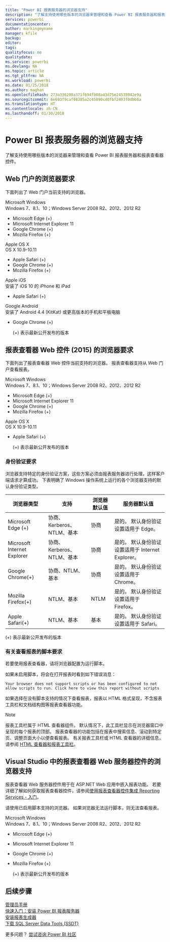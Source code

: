 ```yaml
---
title: "Power BI 报表服务器的浏览器支持"
description: "了解支持使用哪些版本的浏览器来管理和查看 Power BI 报表服务器和报表查看器控件。"
services: powerbi
documentationcenter: 
author: markingmyname
manager: kfile
backup: 
editor: 
tags: 
qualityfocus: no
qualitydate: 
ms.service: powerbi
ms.devlang: NA
ms.topic: article
ms.tgt_pltfrm: NA
ms.workload: powerbi
ms.date: 01/25/2018
ms.author: maghan
ms.openlocfilehash: 273a336280a371f694fb08a43d75e24535942e9a
ms.sourcegitcommit: 6e693f9caf98385a2c45890cd0fbf2403f0dbb8a
ms.translationtype: HT
ms.contentlocale: zh-CN
ms.lasthandoff: 01/30/2018
---
```

# <a name="browser-support-for-power-bi-report-server"></a>Power BI 报表服务器的浏览器支持
了解支持使用哪些版本的浏览器来管理和查看 Power BI 报表服务器和报表查看器控件。

## <a name="browser-requirements-for-the-web-portal"></a>Web 门户的浏览器要求
下面列出了 Web 门户当前支持的浏览器。

Microsoft Windows  
Windows 7、8.1、10；Windows Server 2008 R2、2012、2012 R2

* Microsoft Edge (+)
* Microsoft Internet Explorer 11
* Google Chrome (+)
* Mozilla Firefox (+)

Apple OS X  
OS X 10.9-10.11

* Apple Safari (+)
* Google Chrome (+)
* Mozilla Firefox (+)

Apple iOS  
安装了 iOS 10 的 iPhone 和 iPad

* Apple Safari (+)

Google Android  
安装了 Android 4.4 (KitKat) 或更高版本的手机和平板电脑

* Google Chrome (+)
  
  (+) 表示最新公开发布的版本

## <a name="browser-requirements-for-the-report-viewer-web-control-2015"></a>报表查看器 Web 控件 (2015) 的浏览器要求
下面列出了报表查看器 Web 控件当前支持的浏览器。 报表查看器支持从 Web 门户查看报表。

Microsoft Windows  
Windows 7、8.1、10；Windows Server 2008 R2、2012、2012 R2

* Microsoft Edge (+)
* Microsoft Internet Explorer 11
* Google Chrome (+)
* Mozilla Firefox (+)

Apple OS X  
OS X 10.9-10.11

* Apple Safari (+)
  
  (+) 表示最新公开发布的版本

### <a name="authentication-requirements"></a>身份验证要求
浏览器支持特定的身份验证方案，这些方案必须由报表服务器进行处理，这样客户端请求才算成功。 下表明确了 Windows 操作系统上运行的各个浏览器支持的默认身份验证类型。

| 浏览器类型 | 支持 | 浏览器默认值 | 服务器默认值 |
| --- | --- | --- | --- |
| Microsoft Edge (+) |协商、Kerberos、NTLM、基本 |协商 |是的。 默认身份验证设置适用于 Edge。 |
| Microsoft Internet Explorer |协商、Kerberos、NTLM、基本 |协商 |是的。 默认身份验证设置适用于 Internet Explorer。 |
| Google Chrome(+) |协商、NTLM、基本 |协商 |是的。 默认身份验证设置适用于 Chrome。 |
| Mozilla Firefox(+) |NTLM、基本 |NTLM |是的。 默认身份验证设置适用于 Firefox。 |
| Apple Safari(+) |NTLM、基本 |基本 |是的。 默认身份验证设置适用于 Safari。 |

 (+) 表示最新公开发布的版本

### <a name="script-requirements-for-viewing-reports"></a>有关查看报表的脚本要求
若要使用报表查看器，请将浏览器配置为运行脚本。

如果未启用脚本，将会在打开报表时看到如下错误消息：

```
Your browser does not support scripts or has been configured to not allow scripts to run. Click here to view this report without scripts
```

 如果选择在没有脚本支持的情况下查看报表，报表以 HTML 格式呈现，不含报表工具栏和文档结构图等报表查看器功能。

> [!NOTE]
> 报表工具栏属于 HTML 查看器组件。 默认情况下，此工具栏显示在浏览器窗口中呈现的每个报表的顶部。 报表查看器的功能包括在报表中搜索信息、滚动到特定页、调整页面大小以便查看报表。 有关报表工具栏或 HTML 查看器的详细信息，请参阅 [HTML 查看器和报表工具栏](https://docs.microsoft.com/sql/reporting-services/html-viewer-and-the-report-toolbar)。
> 
> 

## <a name="browser-support-for-report-viewer-web-server-controls-in-visual-studio"></a>Visual Studio 中的报表查看器 Web 服务器控件的浏览器支持
报表查看器 Web 服务器控件用于在 ASP.NET Web 应用中嵌入报表功能。 若要详细了解如何获取报表查看器控件，请参阅[使用报表查看器控件集成 Reporting Services - 入门](https://docs.microsoft.com/sql/reporting-services/application-integration/integrating-reporting-services-using-reportviewer-controls-get-started)。

请使用已启用脚本支持的浏览器。 如果浏览器无法运行脚本，则无法查看报表。

Microsoft Windows  
Windows 7、8.1、10；Windows Server 2008 R2、2012、2012 R2

* Microsoft Edge (+)
* Microsoft Internet Explorer 11
* Google Chrome (+)
* Mozilla Firefox (+)
  
  (+) 表示最新公开发布的版本

## <a name="next-steps"></a>后续步骤
[管理员手册](admin-handbook-overview.md)  
[快速入门：安装 Power BI 报表服务器](quickstart-install-report-server.md)  
[安装报表生成器](https://docs.microsoft.com/sql/reporting-services/install-windows/install-report-builder)  
[下载 SQL Server Data Tools (SSDT)](http://go.microsoft.com/fwlink/?LinkID=616714)

更多问题？ [尝试咨询 Power BI 社区](https://community.powerbi.com/)

